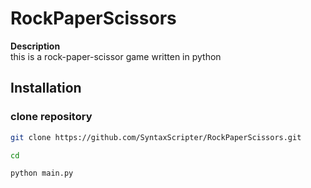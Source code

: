 # RockPaperScissors

**Description**  
this is a rock-paper-scissor game written in python

## Installation

### clone repository
```bash
git clone https://github.com/SyntaxScripter/RockPaperScissors.git

```
```bash
cd 
```
```bash
python main.py
```
